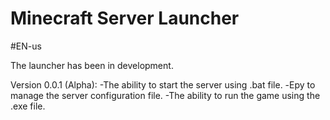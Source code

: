 # Minecraft Server Launcher

#EN-us

The launcher has been in development.

Version 0.0.1 (Alpha):
-The ability to start the server using .bat file.
-Еру to manage the server configuration file.
-The ability to run the game using the .exe file.

